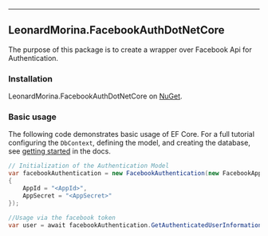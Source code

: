 -----------------------------------
LeonardMorina.FacebookAuthDotNetCore
-----------------------------------

The purpose of this package is to create a wrapper over Facebook Api for Authentication.

### Installation

LeonardMorina.FacebookAuthDotNetCore on [NuGet](https://www.nuget.org/packages/LeonardMorina.FacebookAuthDotNetCore/).


### Basic usage

The following code demonstrates basic usage of EF Core. For a full tutorial configuring the `DbContext`, defining the model, and creating the database, see [getting started](https://docs.microsoft.com/ef/core/get-started/) in the docs.

```cs
// Initialization of the Authentication Model
var facebookAuthentication = new FacebookAuthentication(new FacebookAppSettings 
{
    AppId = "<AppId>",
    AppSecret = "<AppSecret>"
});

//Usage via the facebook token
var user = await facebookAuthentication.GetAuthenticatedUserInformationAsync("<accessToken>", "id, email, firstName, lastName");
```